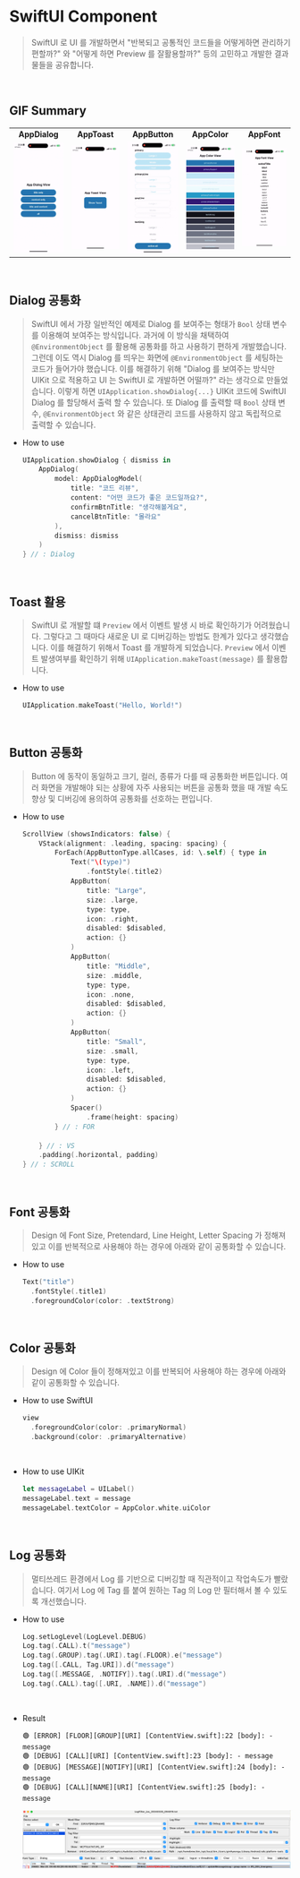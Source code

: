 # SwiftUI Component
> SwiftUI 로 UI 를 개발하면서 "반복되고 공통적인 코드들을 어떻게하면 관리하기 편할까?" 와 "어떻게 하면 Preview 를 잘활용할까?" 등의 고민하고 개발한 결과물들을 공유합니다.

<br>

## GIF Summary
<table>
  <tr>
    <td align="center"><b>AppDialog</b></td>
    <td align="center"><b>AppToast</b></td>
    <td align="center"><b>AppButton</b></td>
    <td align="center"><b>AppColor</b></td>
    <td align="center"><b>AppFont</b></td>
  </tr>
  <tr>
    <td><img src="SwiftUIComponent/res/gif/AppDialog.gif" width="160"/></td>
    <td><img src="SwiftUIComponent/res/gif/AppToast.gif" width="160"/></td>
    <td><img src="SwiftUIComponent/res/gif/AppButton.gif" width="160"/></td>
    <td><img src="SwiftUIComponent/res/gif/AppColor.gif" width="160"/></td>
    <td><img src="SwiftUIComponent/res/gif/AppFont.gif" width="160"/></td>
  </tr>
</table>
<br>

## Dialog 공통화
> SwiftUI 에서 가장 일반적인 예제로 Dialog 를 보여주는 형태가 `Bool` 상태 변수를 이용해여 보여주는 방식입니다.
> 과거에 이 방식을 채택하여 `@EnvironmentObject` 를 활용해 공통화를 하고 사용하기 편하게 개발했습니다.
> 그런데 이도 역시 Dialog 를 띄우는 화면에 `@EnvironmentObject` 를 세팅하는 코드가 들어가야 했습니다.
> 이를 해결하기 위해 "Dialog 를 보여주는 방식만 UIKit 으로 적용하고 UI 는 SwiftUI 로 개발하면 어떨까?" 라는 생각으로 만들었습니다.
> 이렇게 하면 `UIApplication.showDialog{...}` UIKit 코드에 SwiftUI Dialog 를 할당해서 출력 할 수 있습니다.
> 또 Dialog 를 출력할 때 `Bool` 상태 변수, `@EnvironmentObject` 와 같은 상태관리 코드를 사용하지 않고 독립적으로 출력할 수 있습니다.

- How to use
  ``` swift
  UIApplication.showDialog { dismiss in
      AppDialog(
          model: AppDialogModel(
              title: "코드 리뷰",
              content: "어떤 코드가 좋은 코드일까요?",
              confirmBtnTitle: "생각해볼게요",
              cancelBtnTitle: "몰라요"
          ),
          dismiss: dismiss
      )
  } // : Dialog
  ```

<br>

## Toast 활용
> SwiftUI 로 개발할 떄 `Preview` 에서 이벤트 발생 시 바로 확인하기가 어려웠습니다.
> 그렇다고 그 때마다 새로운 UI 로 디버깅하는 방법도 한계가 있다고 생각했습니다.
> 이를 해결하기 위해서 Toast 를 개발하게 되었습니다.
> `Preview` 에서 이벤트 발생여부를 확인하기 위해 `UIApplication.makeToast(message)` 를 활용합니다.

- How to use
  ``` swift
  UIApplication.makeToast("Hello, World!")
  ```

<br>

## Button 공통화
> Button 에 동작이 동일하고 크기, 컬러, 종류가 다를 때 공통화한 버튼입니다. 여러 화면을 개발해야 되는 상황에 자주 사용되는 버튼을 공통화 했을 때 개발 속도 향상 및 디버깅에 용의하여 공통화를 선호하는 편입니다.
- How to use
  ``` swift
  ScrollView (showsIndicators: false) {
      VStack(alignment: .leading, spacing: spacing) {
          ForEach(AppButtonType.allCases, id: \.self) { type in
              Text("\(type)")
                  .fontStyle(.title2)
              AppButton(
                  title: "Large",
                  size: .large,
                  type: type,
                  icon: .right,
                  disabled: $disabled,
                  action: {}
              )
              AppButton(
                  title: "Middle",
                  size: .middle,
                  type: type,
                  icon: .none,
                  disabled: $disabled,
                  action: {}
              )
              AppButton(
                  title: "Small",
                  size: .small,
                  type: type,
                  icon: .left,
                  disabled: $disabled,
                  action: {}
              )
              Spacer()
                  .frame(height: spacing)
          } // : FOR
          
      } // : VS
      .padding(.horizontal, padding)
  } // : SCROLL
  ```

<br>

## Font 공통화
> Design 에 Font Size, Pretendard, Line Height, Letter Spacing 가 정해져있고 이를 반복적으로 사용해야 하는 경우에 아래와 같이 공통화할 수 있습니다.
- How to use
  ``` swift
  Text("title")
    .fontStyle(.title1)
    .foregroundColor(color: .textStrong)
  ```

<br>

## Color 공통화
> Design 에 Color 들이 정해져있고 이를 반복되어 사용해야 하는 경우에 아래와 같이 공통화할 수 있습니다.
- How to use SwiftUI
  ``` swift
  view
    .foregroundColor(color: .primaryNormal)
    .background(color: .primaryAlternative)
  ```
  <br>
- How to use UIKit

  ``` swift
  let messageLabel = UILabel()
  messageLabel.text = message
  messageLabel.textColor = AppColor.white.uiColor
  ```

<br>

## Log 공통화
> 멀티쓰레드 환경에서 Log 를 기반으로 디버깅할 때 직관적이고 작업속도가 빨랐습니다.
> 여기서 Log 에 Tag 를 붙여 원하는 Tag 의 Log 만 필터해서 볼 수 있도록 개선했습니다.

- How to use
  ``` swift
  Log.setLogLevel(LogLevel.DEBUG)
  Log.tag(.CALL).t("message")
  Log.tag(.GROUP).tag(.URI).tag(.FLOOR).e("message")
  Log.tag([.CALL, Tag.URI]).d("message")
  Log.tag([.MESSAGE, .NOTIFY]).tag(.URI).d("message")
  Log.tag(.CALL).tag([.URI, .NAME]).d("message")
  ```

<br>

- Result
  ```
  🟢 [ERROR] [FLOOR][GROUP][URI] [ContentView.swift]:22 [body]: - message
  🟢 [DEBUG] [CALL][URI] [ContentView.swift]:23 [body]: - message
  🟢 [DEBUG] [MESSAGE][NOTIFY][URI] [ContentView.swift]:24 [body]: - message
  🟢 [DEBUG] [CALL][NAME][URI] [ContentView.swift]:25 [body]: - message
  ```

  ![LogFilter](SwiftUIComponent/res/image/logFilterImage.png)
